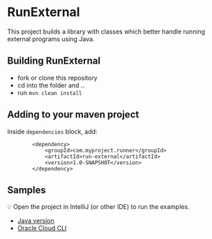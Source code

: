 # RunExternal 

This project builds a library with classes which better handle running external programs using Java.

## Building RunExternal
- fork or clone this repository
- cd into the folder and ..
- run `mvn clean install`

## Adding to your maven project
Inside `dependencies` block, add:
```
        <dependency>
            <groupId>com.myproject.runner</groupId>
            <artifactId>run-external</artifactId>
            <version>1.0-SNAPSHOT</version>
        </dependency>
```

## Samples
:bulb: Open the project in IntelliJ (or other IDE) to run the examples.

- [Java version](https://github.com/wagnerjfr/run-external/blob/main/src/main/java/com/myproject/runner/samples/JavaVersion.java)
- [Oracle Cloud CLI](https://github.com/wagnerjfr/run-external/blob/main/src/main/java/com/myproject/runner/samples/OracleCloudCLI.java)
